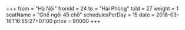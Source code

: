 +++
from = "Hà Nội"
fromId = 24
to = "Hải Phòng"
toId = 27
weight =  1
seatName = "Ghế ngồi 45 chỗ"
schedulesPerDay = 15
date = 2018-03-16T16:55:27+07:00
price = 90000
+++
